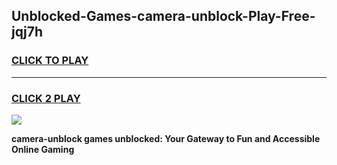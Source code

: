 
## Unblocked-Games-camera-unblock-Play-Free-jqj7h
<h3>
<a href="https://premium76.site?title=camera-unblock&ref=18A1">CLICK TO PLAY</a></h3>
<hr>

<h3>
<a href="https://premium76.site?title=camera-unblock&ref=18A1">CLICK 2 PLAY</a>
  
</h3>

<a href="https://premium76.site?title=camera-unblock&ref=18A1"><img src="https://clearcache.store/games.png"></a>


**camera-unblock games unblocked: Your Gateway to Fun and Accessible Online Gaming**
